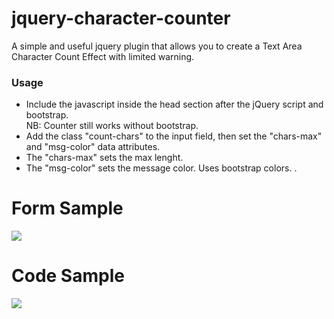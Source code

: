 # jquery-character-counter
A simple and useful jquery plugin that allows you to create a Text Area Character Count Effect with limited warning.

### Usage
- Include the javascript inside the head section after the jQuery script and bootstrap. <br/> NB: Counter still works without bootstrap.
- Add the class "count-chars" to the input field, then set the "chars-max" and "msg-color" data attributes.
- The "chars-max" sets the max lenght.
- The "msg-color" sets the message color. Uses bootstrap colors. .


# Form Sample
![](https://i.ibb.co/1zyvp8N/demo-image.jpg)
# Code Sample
![](https://i.ibb.co/ysXb0Vj/demo-code-image.jpg)
